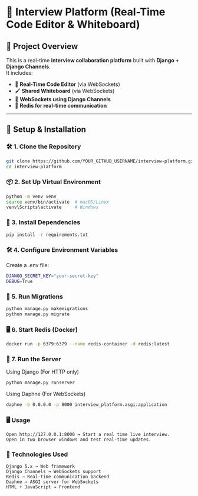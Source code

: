 # 🚀 Interview Platform (Real-Time Code Editor & Whiteboard)

## 📌 Project Overview
This is a real-time **interview collaboration platform** built with **Django + Django Channels**.  
It includes:
- 📝 **Real-Time Code Editor** (via WebSockets)
- 🖌️ **Shared Whiteboard** (via WebSockets)
- 🔄 **WebSockets using Django Channels**
- 📡 **Redis for real-time communication**

---

## 🔧 Setup & Installation

### 🛠️ **1. Clone the Repository**

```sh
git clone https://github.com/YOUR_GITHUB_USERNAME/interview-platform.git
cd interview-platform
```

### 📦 2. Set Up Virtual Environment

```sh
python -m venv venv
source venv/bin/activate  # macOS/Linux
venv\Scripts\activate     # Windows
```

### 🚀 3. Install Dependencies

```sh
pip install -r requirements.txt
```

### 🛠️ 4. Configure Environment Variables

Create a .env file:
```sh
DJANGO_SECRET_KEY="your-secret-key"
DEBUG=True
```

### 🔄 5. Run Migrations

```sh
python manage.py makemigrations
python manage.py migrate
```

### 🖥️ 6. Start Redis (Docker)

```sh
docker run -p 6379:6379 --name redis-container -d redis:latest
```

### 🚀 7. Run the Server

Using Django (For HTTP only)

```sh
python manage.py runserver
```

Using Daphne (For WebSockets)

```sh
daphne -b 0.0.0.0 -p 8000 interview_platform.asgi:application
```

### 🖥️ Usage

    Open http://127.0.0.1:8000 → Start a real time live interview.
    Open in two browser windows and test real-time updates.

### 📌 Technologies Used

    Django 5.x → Web framework
    Django Channels → WebSockets support
    Redis → Real-time communication backend
    Daphne → ASGI server for WebSockets
    HTML + JavaScript → Frontend
